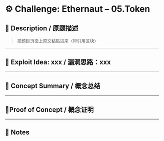 # ⚙️ Challenge: Ethernaut – 05.Token

## 📜 Description / 原题描述

> 把题目页面上原文粘贴进来（带引用区块）

---

## 🤔 Exploit Idea: xxx / 漏洞思路：xxx

---

## 🧠 Concept Summary / 概念总结

---

## 🔬Proof of Concept / 概念证明

---

## 📝 Notes
